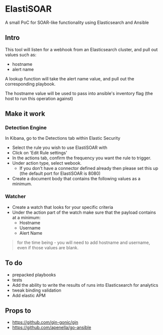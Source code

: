 # ElastiSOAR
A small PoC for SOAR-like functionality using Elasticsearch and Ansible

## Intro 
This tool will listen for a webhook from an Elasticsearch cluster, and pull out values such as: 
- hostname
- alert name

A lookup function will take the alert name value, and pull out the corresponding playbook. 

The hostname value will be used to pass into ansible's inventory flag (the host to run this operation against)

## Make it work

### Detection Engine
In Kibana, go to the Detections tab within Elastic Security
- Select the rule you wish to use ElastiSOAR with
- Click on 'Edit Rule settings'
- In the actions tab, confirm the frequency you want the rule to trigger. 
- Under action type, select webook. 
  - If you don't have a connector defined already then please set this up (the default port for ElastiSOAR is 8080)
- Create a document body that contains the following values as a minimum. 

### Watcher
- Create a watch that looks for your specific criteria
- Under the action part of the watch make sure that the payload contains at a minimum: 
  - Hostname
  - Username
  - Alert Name 

> for the time being - you will need to add hostname and username, even if those values are blank. 

## To do 
- prepacked playbooks
- tests
- Add the ability to write the results of runs into Elasticsearch for analytics
- tweak binding validation 
- Add elastic APM
## Props to 
- https://github.com/gin-gonic/gin
- https://github.com/apenella/go-ansible
